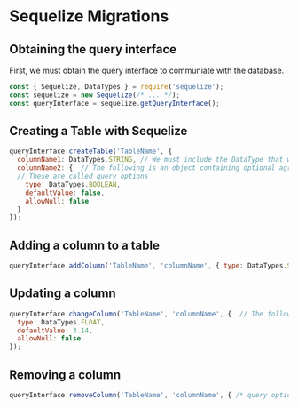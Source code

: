 # Sequelize Migrations

## Obtaining the query interface

First, we must obtain the query interface to communiate with the database.

```javascript
const { Sequelize, DataTypes } = require('sequelize');
const sequelize = new Sequelize(/* ... */);
const queryInterface = sequelize.getQueryInterface();
```

## Creating a Table with Sequelize

```javascript
queryInterface.createTable('TableName', {
  columnName1: DataTypes.STRING, // We must include the DataType that we expect for this column
  columnName2: {  // The following is an object containing optional agruments for sequelize.
  // These are called query options
    type: DataTypes.BOOLEAN,
    defaultValue: false,
    allowNull: false
  }
});
```

## Adding a column to a table

```javascript
queryInterface.addColumn('TableName', 'columnName', { type: DataTypes.STRING });
```

## Updating a column

```javascript
queryInterface.changeColumn('TableName', 'columnName', {  // The following values are what will be used in the new column
  type: DataTypes.FLOAT,
  defaultValue: 3.14,
  allowNull: false
});
```

## Removing a column

```javascript
queryInterface.removeColumn('TableName', 'columnName', { /* query options */ });
```